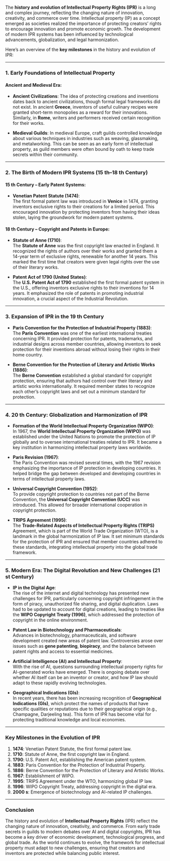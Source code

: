 The **history and evolution of Intellectual Property Rights (IPR)** is a long and complex journey, reflecting the changing nature of innovation, creativity, and commerce over time. Intellectual property (IP) as a concept emerged as societies realized the importance of protecting creators’ rights to encourage innovation and promote economic growth. The development of modern IPR systems has been influenced by technological advancements, globalization, and legal harmonization.

Here’s an overview of the **key milestones** in the history and evolution of IPR:

---

### **1. Early Foundations of Intellectual Property**

#### Ancient and Medieval Era:
- **Ancient Civilizations**: 
   The idea of protecting creations and inventions dates back to ancient civilizations, though formal legal frameworks did not exist. In ancient **Greece**, inventors of useful culinary recipes were granted short-term monopolies as a reward for their innovations. Similarly, in **Rome**, writers and performers received certain recognition for their works.

- **Medieval Guilds**: 
   In medieval Europe, craft guilds controlled knowledge about various techniques in industries such as weaving, glassmaking, and metalworking. This can be seen as an early form of intellectual property, as guild members were often bound by oath to keep trade secrets within their community.

---

### **2. The Birth of Modern IPR Systems (15 th–18 th Century)**

#### 15 th Century – Early Patent Systems:
- **Venetian Patent Statute (1474)**:  
   The first formal patent law was introduced in **Venice** in 1474, granting inventors exclusive rights to their creations for a limited period. This encouraged innovation by protecting inventors from having their ideas stolen, laying the groundwork for modern patent systems.

#### 18 th Century – Copyright and Patents in Europe:
- **Statute of Anne (1710)**:  
   The **Statute of Anne** was the first copyright law enacted in England. It recognized the rights of authors over their works and granted them a 14-year term of exclusive rights, renewable for another 14 years. This marked the first time that creators were given legal rights over the use of their literary works.

- **Patent Act of 1790 (United States)**:  
   The **U.S. Patent Act of 1790** established the first formal patent system in the U.S., offering inventors exclusive rights to their inventions for 14 years. It emphasized the role of patents in promoting industrial innovation, a crucial aspect of the Industrial Revolution.

---

### **3. Expansion of IPR in the 19 th Century**

- **Paris Convention for the Protection of Industrial Property (1883)**:  
   The **Paris Convention** was one of the earliest international treaties concerning IPR. It provided protection for patents, trademarks, and industrial designs across member countries, allowing inventors to seek protection for their inventions abroad without losing their rights in their home country.

- **Berne Convention for the Protection of Literary and Artistic Works (1886)**:  
   The **Berne Convention** established a global standard for copyright protection, ensuring that authors had control over their literary and artistic works internationally. It required member states to recognize each other’s copyright laws and set out a minimum standard for protection.

---

### **4. 20 th Century: Globalization and Harmonization of IPR**

- **Formation of the World Intellectual Property Organization (WIPO)**:  
   In 1967, the **World Intellectual Property Organization (WIPO)** was established under the United Nations to promote the protection of IP globally and to oversee international treaties related to IPR. It became a key institution in harmonizing intellectual property laws worldwide.

- **Paris Revision (1967)**:  
   The Paris Convention was revised several times, with the 1967 revision emphasizing the importance of IP protection in developing countries. It helped bridge the gap between developed and developing countries in terms of intellectual property laws.

- **Universal Copyright Convention (1952)**:  
   To provide copyright protection to countries not part of the Berne Convention, the **Universal Copyright Convention (UCC)** was introduced. This allowed for broader international cooperation in copyright protection.

- **TRIPS Agreement (1995)**:  
   The **Trade-Related Aspects of Intellectual Property Rights (TRIPS)** Agreement, which is part of the World Trade Organization (WTO), is a landmark in the global harmonization of IP law. It set minimum standards for the protection of IPR and ensured that member countries adhered to these standards, integrating intellectual property into the global trade framework.

---

### **5. Modern Era: The Digital Revolution and New Challenges (21 st Century)**

- **IP in the Digital Age**:  
   The rise of the internet and digital technology has presented new challenges for IPR, particularly concerning copyright infringement in the form of piracy, unauthorized file sharing, and digital duplication. Laws had to be updated to account for digital creations, leading to treaties like the **WIPO Copyright Treaty (1996)**, which addressed the protection of copyright in the online environment.

- **Patent Law in Biotechnology and Pharmaceuticals**:  
   Advances in biotechnology, pharmaceuticals, and software development created new areas of patent law. Controversies arose over issues such as **gene patenting**, **biopiracy**, and the balance between patent rights and access to essential medicines.

- **Artificial Intelligence (AI) and Intellectual Property**:  
   With the rise of AI, questions surrounding intellectual property rights for AI-generated works have emerged. There is ongoing debate over whether AI itself can be an inventor or creator, and how IP law should adapt to these rapidly evolving technologies.

- **Geographical Indications (GIs)**:  
   In recent years, there has been increasing recognition of **Geographical Indications (GIs)**, which protect the names of products that have specific qualities or reputations due to their geographical origin (e.g., Champagne, Darjeeling tea). This form of IPR has become vital for protecting traditional knowledge and local economies.

---

### **Key Milestones in the Evolution of IPR**

1. **1474**: Venetian Patent Statute, the first formal patent law.
2. **1710**: Statute of Anne, the first copyright law in England.
3. **1790**: U.S. Patent Act, establishing the American patent system.
4. **1883**: Paris Convention for the Protection of Industrial Property.
5. **1886**: Berne Convention for the Protection of Literary and Artistic Works.
6. **1967**: Establishment of WIPO.
7. **1995**: TRIPS Agreement under the WTO, harmonizing global IP law.
8. **1996**: WIPO Copyright Treaty, addressing copyright in the digital era.
9. **2000 s**: Emergence of biotechnology and AI-related IP challenges.

---

### **Conclusion**
The history and evolution of **Intellectual Property Rights** (IPR) reflect the changing nature of innovation, creativity, and commerce. From early trade secrets in guilds to modern debates over AI and digital copyrights, IPR has become a key driver of economic development, technological progress, and global trade. As the world continues to evolve, the framework for intellectual property must adapt to new challenges, ensuring that creators and inventors are protected while balancing public interest.
